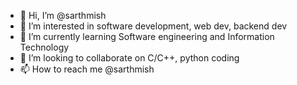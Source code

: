 - 👋 Hi, I’m @sarthmish
- 👀 I’m interested in software development, web dev, backend dev
- 🌱 I’m currently learning Software engineering and Information Technology
- 💞️ I’m looking to collaborate on C/C++, python coding
- 📫 How to reach me @sarthmish

<!---
sarthmish/sarthmish is a ✨ special ✨ repository because its `README.md` (this file) appears on your GitHub profile.
You can click the Preview link to take a look at your changes.
--->
